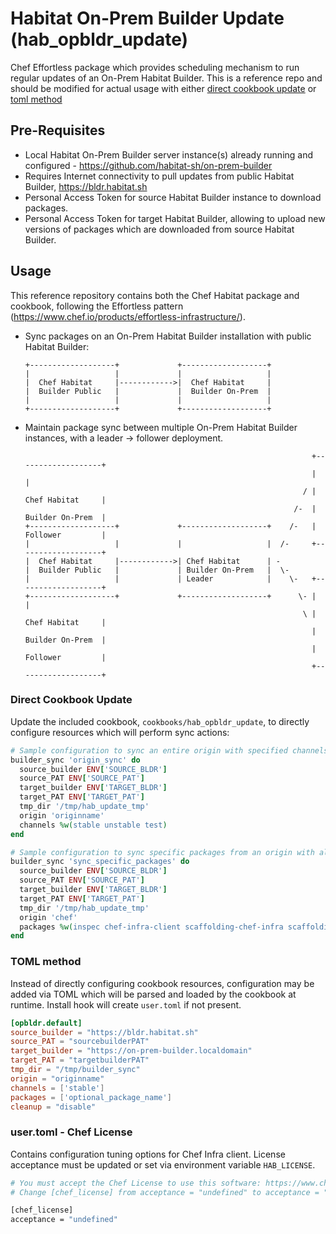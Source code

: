 # Habitat On-Prem Builder Update (hab_opbldr_update)

Chef Effortless package which provides scheduling mechanism to run regular updates of an On-Prem Habitat Builder.  This is a reference repo and should be modified for actual usage with either [direct cookbook update](#direct-cookbook-update) or [toml method](#toml-method)

## Pre-Requisites

* Local Habitat On-Prem Builder server instance(s) already running and configured - <https://github.com/habitat-sh/on-prem-builder>
* Requires Internet connectivity to pull updates from public Habitat Builder, <https://bldr.habitat.sh>
* Personal Access Token for source Habitat Builder instance to download packages.
* Personal Access Token for target Habitat Builder, allowing to upload new versions of packages which are downloaded from source Habitat Builder.

## Usage

This reference repository contains both the Chef Habitat package and cookbook, following the Effortless pattern (<https://www.chef.io/products/effortless-infrastructure/>). 

* Sync packages on an On-Prem Habitat Builder installation with public Habitat Builder:
  
    ```text
    +-------------------+             +-------------------+
    |                   |             |                   |
    |  Chef Habitat     |------------>|  Chef Habitat     |
    |  Builder Public   |             |  Builder On-Prem  |
    |                   |             |                   |
    +-------------------+             +-------------------+
    ```

* Maintain package sync between multiple On-Prem Habitat Builder instances, with a leader -> follower deployment.

    ```text
                                                                    +-------------------+
                                                                    |                   |
                                                                  / |  Chef Habitat     |
                                                                /-  |  Builder On-Prem  |
    +-------------------+             +-------------------+    /-   |  Follower         |
    |                   |             |                   |  /-     +-------------------+
    |  Chef Habitat     |------------>| Chef Habitat      | -
    |  Builder Public   |             | Builder On-Prem   |  \-
    |                   |             | Leader            |    \-   +-------------------+
    +-------------------+             +-------------------+      \- |                   |
                                                                  \ |  Chef Habitat     |
                                                                    |  Builder On-Prem  |
                                                                    |  Follower         |
                                                                    +-------------------+
    ```

### Direct Cookbook Update
Update the included cookbook, `cookbooks/hab_opbldr_update`, to directly configure resources which will perform sync actions:

```ruby
# Sample configuration to sync an entire origin with specified channels
builder_sync 'origin_sync' do
  source_builder ENV['SOURCE_BLDR']
  source_PAT ENV['SOURCE_PAT']
  target_builder ENV['TARGET_BLDR']
  target_PAT ENV['TARGET_PAT']
  tmp_dir '/tmp/hab_update_tmp'
  origin 'originname'
  channels %w(stable unstable test)
end

# Sample configuration to sync specific packages from an origin with all channels
builder_sync 'sync_specific_packages' do
  source_builder ENV['SOURCE_BLDR']
  source_PAT ENV['SOURCE_PAT']
  target_builder ENV['TARGET_BLDR']
  target_PAT ENV['TARGET_PAT']
  tmp_dir '/tmp/hab_update_tmp'
  origin 'chef'
  packages %w(inspec chef-infra-client scaffolding-chef-infra scaffolding-chef-inspec)
end
```

### TOML method

Instead of directly configuring cookbook resources, configuration may be added via TOML which will be parsed and loaded by the cookbook at runtime.  Install hook will create `user.toml` if not present.

```toml
[opbldr.default]
source_builder = "https://bldr.habitat.sh"
source_PAT = "sourcebuilderPAT"
target_builder = "https://on-prem-builder.localdomain"
target_PAT = "targetbuilderPAT"
tmp_dir = "/tmp/builder_sync"
origin = "originname"
channels = ['stable']
packages = ['optional_package_name']
cleanup = "disable"
```

### user.toml - Chef License

Contains configuration tuning options for Chef Infra client.  License acceptance must be updated or set via environment variable `HAB_LICENSE`.

```bash
# You must accept the Chef License to use this software: https://www.chef.io/end-user-license-agreement/
# Change [chef_license] from acceptance = "undefined" to acceptance = "accept-no-persist" if you agree to the license.

[chef_license]
acceptance = "undefined"

```
